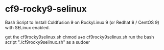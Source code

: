 # cf9-rocky9-selinux
Bash Script to Install Coldfusion 9 on RockyLinux 9 (or Redhat 9 / CentOS 9) with SELinux enabled.


get the cf9rocky9selinux.sh
chmod u+x cf9rocky9selinux.sh
run the bash script "./cf9rocky9selinux.sh" as a sudoer
